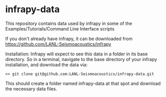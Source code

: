 # infrapy-data
This repository contains data used by infrapy in some of the Examples/Tutorials/Command Line Interface scripts

If you don't already have infrapy, it can be downloaded from https://github.com/LANL-Seismoacoustics/infrapy

Installation:
Infrapy will expect to see this data in a folder in its base directory. So in a terminal, navigate to the base 
directory of your infrapy installation, and download the data via:

    >> git clone git@github.com:LANL-Seismoacoustics/infrapy-data.git
    
This should create a folder named infrapy-data at that spot and download the necessary data files. 
